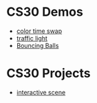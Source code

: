 # CS30 Demos
- [color time swap](01-color-time-swap)
- [traffic light](02-traffic-light)
- [Bouncing Balls](03-bouncing-balls)

# CS30 Projects
- [interactive scene](interactive-scene/)
